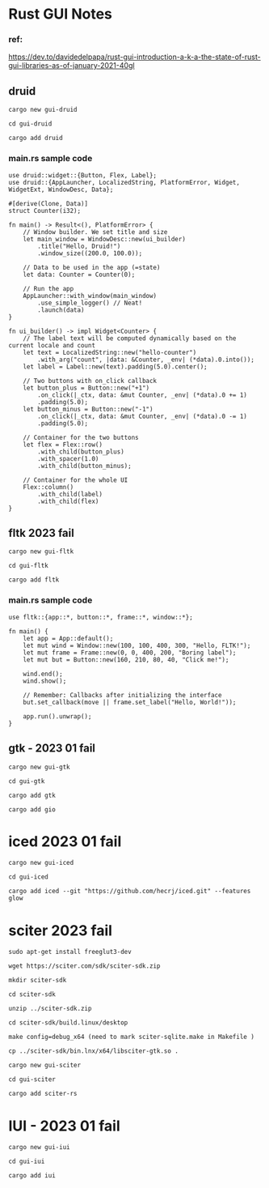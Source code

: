 # Rust GUI Notes 
### ref: 
https://dev.to/davidedelpapa/rust-gui-introduction-a-k-a-the-state-of-rust-gui-libraries-as-of-january-2021-40gl

## druid 

	cargo new gui-druid

	cd gui-druid

	cargo add druid
	
### main.rs sample code

	use druid::widget::{Button, Flex, Label};
	use druid::{AppLauncher, LocalizedString, PlatformError, Widget, WidgetExt, WindowDesc, Data};

	#[derive(Clone, Data)]
	struct Counter(i32);

	fn main() -> Result<(), PlatformError> {
		// Window builder. We set title and size
		let main_window = WindowDesc::new(ui_builder)
			.title("Hello, Druid!")
			.window_size((200.0, 100.0));

		// Data to be used in the app (=state)
		let data: Counter = Counter(0);

		// Run the app
		AppLauncher::with_window(main_window)
			.use_simple_logger() // Neat!
			.launch(data)
	}

	fn ui_builder() -> impl Widget<Counter> {
		// The label text will be computed dynamically based on the current locale and count
		let text = LocalizedString::new("hello-counter")
			.with_arg("count", |data: &Counter, _env| (*data).0.into());
		let label = Label::new(text).padding(5.0).center();

		// Two buttons with on_click callback
		let button_plus = Button::new("+1")
			.on_click(|_ctx, data: &mut Counter, _env| (*data).0 += 1)
			.padding(5.0);
		let button_minus = Button::new("-1")
			.on_click(|_ctx, data: &mut Counter, _env| (*data).0 -= 1)
			.padding(5.0);

		// Container for the two buttons
		let flex = Flex::row()
			.with_child(button_plus)
			.with_spacer(1.0)
			.with_child(button_minus);

		// Container for the whole UI
		Flex::column()
			.with_child(label)
			.with_child(flex)
	}

## fltk 2023 fail

	cargo new gui-fltk

	cd gui-fltk

	cargo add fltk

### main.rs sample code 

	use fltk::{app::*, button::*, frame::*, window::*};

	fn main() {
		let app = App::default();
		let mut wind = Window::new(100, 100, 400, 300, "Hello, FLTK!");
		let mut frame = Frame::new(0, 0, 400, 200, "Boring label");
		let mut but = Button::new(160, 210, 80, 40, "Click me!");

		wind.end();
		wind.show();

		// Remember: Callbacks after initializing the interface
		but.set_callback(move || frame.set_label("Hello, World!"));

		app.run().unwrap();
	}

## gtk - 2023 01 fail 

	cargo new gui-gtk

	cd gui-gtk

	cargo add gtk 

	cargo add gio 

#  iced 2023 01 fail

	cargo new gui-iced

	cd gui-iced

	cargo add iced --git "https://github.com/hecrj/iced.git" --features glow

#  sciter 2023 fail
	sudo apt-get install freeglut3-dev

	wget https://sciter.com/sdk/sciter-sdk.zip

	mkdir sciter-sdk
	
	cd sciter-sdk 

	unzip ../sciter-sdk.zip

	cd sciter-sdk/build.linux/desktop

	make config=debug_x64 (need to mark sciter-sqlite.make in Makefile )

	cp ../sciter-sdk/bin.lnx/x64/libsciter-gtk.so .

	cargo new gui-sciter

	cd gui-sciter

	cargo add sciter-rs

# IUI - 2023 01 fail

	cargo new gui-iui

	cd gui-iui
	
	cargo add iui
